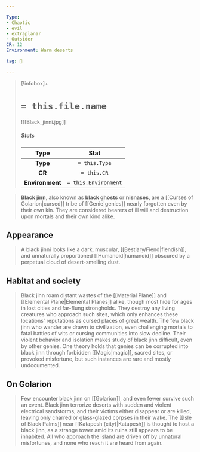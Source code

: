 ```yaml
---

Type:
- Chaotic
- evil
- extraplanar
- Outsider
CR: 12
Environment: Warm deserts

tag: 👹

---
```


> [!infobox]+
> #  `= this.file.name`
> ![[Black_jinni.jpg]]
> ##### Stats
> Type | Stat |
> :---:|:---:|
> **Type** | `= this.Type` |
> **CR** | `= this.CR` |
> **Environment** | `= this.Environment` |



> **Black jinn**, also known as **black ghosts** or **nisnases**, are a [[Curses of Golarion|cursed]] tribe of [[Genie|genies]] nearly forgotten even by their own kin. They are considered bearers of ill will and destruction upon mortals and their own kind alike.



## Appearance

> A black jinni looks like a dark, muscular, [[Bestiary/Fiend|fiendish]], and unnaturally proportioned [[Humanoid|humanoid]] obscured by a perpetual cloud of desert-smelling dust.


## Habitat and society

> Black jinn roam distant wastes of the [[Material Plane]] and [[Elemental Plane|Elemental Planes]] alike, though most hide for ages in lost cities and far-flung strongholds. They destroy any living creatures who approach such sites, which only enhances these locations' reputations as cursed places of great wealth. The few black jinn who wander are drawn to civilization, even challenging mortals to fatal battles of wits or cursing communities into slow decline.
> Their violent behavior and isolation makes study of black jinn difficult, even by other genies. One theory holds that genies can be corrupted into black jinn through forbidden [[Magic|magic]], sacred sites, or provoked misfortune, but such instances are rare and mostly undocumented.


## On Golarion

> Few encounter black jinn on [[Golarion]], and even fewer survive such an event. Black jinn terrorize deserts with sudden and violent electrical sandstorms, and their victims either disappear or are killed, leaving only charred or glass-glazed corpses in their wake.
> The [[Isle of Black Palms]] near [[Katapesh (city)|Katapesh]] is thought to host a black jinn, as a strange tower amid its ruins still appears to be inhabited. All who approach the island are driven off by unnatural misfortunes, and none who reach it are heard from again.









